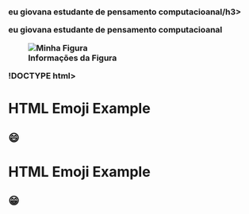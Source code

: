
   <h3>eu giovana estudante de pensamento computacioanal/h3>
          
          
  <b>eu giovana estudante de pensamento computacioanal</b>

 <figure>
  <img src="https://i0.wp.com/telaviva.com.br/wp-content/uploads/2013/03/meu-amigaozao.jpg?resize=294%2C235&ssl=1" alt="Minha Figura">
  <figcaption>Informações da Figura</figcaption>
</figure>
!DOCTYPE html>
<html>
<body>

<h1>HTML Emoji Example</h1>

<h2>&#128516;</h2>

</body>
</html>   
<!DOCTYPE html>
<html>
<body>

<h1>HTML Emoji Example</h1>

<h2>&#128513;</h2>

</body>
</html
